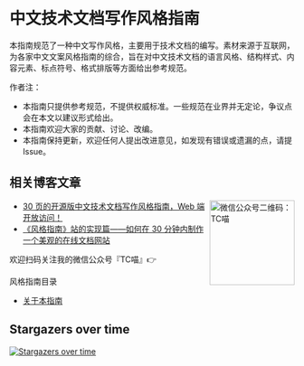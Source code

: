 # 中文技术文档写作风格指南

本指南规范了一种中文写作风格，主要用于技术文档的编写。素材来源于互联网，为各家中文文案风格指南的综合，旨在对中文技术文档的语言风格、结构样式、内容元素、标点符号、格式排版等方面给出参考规范。

作者注：
- 本指南只提供参考规范，不提供权威标准。一些规范在业界并无定论，争议点会在本文以建议形式给出。
- 本指南欢迎大家的贡献、讨论、改编。
- 本指南保持更新，欢迎任何人提出改进意见，如发现有错误或遗漏的点，请提Issue。

## 相关博客文章

<img align="right" src="https://user-images.githubusercontent.com/34495675/203534391-df72797a-76a2-4003-b330-c2a120fde9ac.png" alt="微信公众号二维码：TC喵" height="150" />


- [30 页的开源版中文技术文档写作风格指南，Web 端开放访问！](https://mp.weixin.qq.com/s/5znjT8FKJU08YS5lKFJvDA)
- [《风格指南》站的实现篇——如何在 30 分钟内制作一个美观的在线文档网站](https://mp.weixin.qq.com/s/7hfOOmhtJURewq8Fz7NhKg)

欢迎扫码关注我的微信公众号『TC喵』👉


风格指南目录
- [关于本指南](source/关于本指南.md)



## Stargazers over time

[![Stargazers over time](https://starchart.cc/Bingboom/zh-style-guide.svg)](https://starchart.cc/Bingboom/zh-style-guide)





